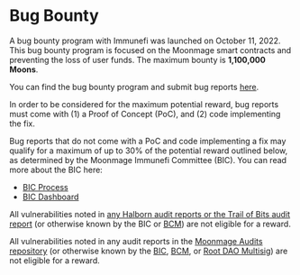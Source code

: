 # Bug Bounty

A bug bounty program with Immunefi was launched on October 11, 2022. This bug bounty program is focused on the Moonmage smart contracts and preventing the loss of user funds. The maximum bounty is **1,100,000 Moons**.

You can find the bug bounty program and submit bug reports [here](https://immunefi.com/bounty/moonmage).

In order to be considered for the maximum potential reward, bug reports must come with (1) a Proof of Concept (PoC), and (2) code implementing the fix.

Bug reports that do not come with a PoC and code implementing a fix may qualify for a maximum of up to 30% of the potential reward outlined below, as determined by the Moonmage Immunefi Committee (BIC). You can read more about the BIC here:

- [BIC Process](https://docs.moon.money/governance/moonmage/bic-process)
- [BIC Dashboard](https://docs.moon.money/governance/moonmage/bic-dashboard)

All vulnerabilities noted in [any Halborn audit reports or the Trail of Bits audit report](https://github.com/MoonmageFarms/Moonmage-Audits) (or otherwise known by
the BIC or [BCM](https://docs.moon.money/governance/moonmage/bcm-dashboard)) are not eligible for a reward.

All vulnerabilities noted in any audit reports in the [Moonmage Audits repository](https://github.com/MoonmageFarms/Moonmage-Audits) (or otherwise known by the [BIC](https://docs.moon.money/governance/moonmage/bic-dashboard), [BCM](https://docs.moon.money/almanac/governance/moonmage/bcm-dashboard), or [Root DAO Multisig](https://docs.roottoken.org/governance/root-token/rdm-dashboard)) are not eligible for a reward.
